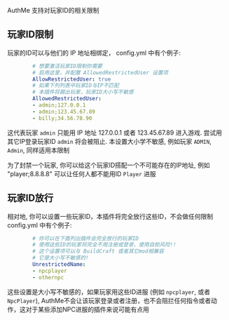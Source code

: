 AuthMe 支持对玩家ID的相关限制

## 玩家ID限制
玩家的ID可以与他们的 IP 地址相绑定， config.yml 中有个例子:
```yaml
        # 想要激活玩家ID限制你需要
        # 启用这里，并配置 AllowedRestrictedUser 设置项
        AllowRestrictedUser: true
        # 如果下列列表中玩家ID与IP不匹配
        # 本插件将踢出玩家，玩家ID大小写不敏感
        AllowedRestrictedUser:
        - admin;127.0.0.1
        - admin;123.45.67.89
        - billy;34.56.78.90
```

这代表玩家 `admin` 只能用 IP 地址 127.0.0.1 或者 123.45.67.89 进入游戏. 尝试用其它IP登录玩家ID `admin` 将会被阻止. 本设置大小学不敏感, 例如玩家 `ADMIN`, `Admin`, 同样适用本限制

为了封禁一个玩家, 你可以给这个玩家ID搭配一个不可能存在的IP地址, 例如 "player;8.8.8.8" 可以让任何人都不能用ID `Player` 进服

## 玩家ID放行
相对地, 你可以设置一些玩家ID，本插件将完全放行这些ID，不会做任何限制 config.yml 中有个例子:

```yaml
        # 你可以在下面列出插件会完全放行的玩家ID
        # 使用这些ID的玩家将完全不用注册或登录，使用自担风险!!
        # 这个设置项可以与 BuildCraft 或者其它mod相兼容
        # 它是大小写不敏感的!
        UnrestrictedName:
        - npcplayer
        - othernpc
```

这些设置是大小写不敏感的，如果玩家用这些ID进服 (例如 `npcplayer`, 或者 `NpcPlayer`), AuthMe不会让该玩家登录或者注册，也不会阻拦任何指令或者动作，这对于某些添加NPC进服的插件来说可能有点用